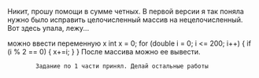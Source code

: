 Никит, прошу помощи в сумме четных. В первой версии я так поняла нужно было исправить целочисленный массив на нецелочисленный. Вот здесь упала, лежу...

можно ввести переменную x
int x = 0;
for (double i = 0; i <= 200; i++)
            {
                if (i % 2 == 0)
                {
                    x+=i;
                }
            }
            После массива можно ее вывести. 
            
            
            Задание по 1 части принял. Делай остальные работы
